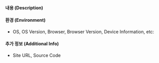 <!--
    네이버 지도 API v3가 정상적으로 동작하지 않거나, 버그를 보고하거나, 도움이 필요한 경우 아래 내용을 작성해 주세요.
-->

#### 내용 (Description)
<!--
    이슈에 대해 자세하게 작성해 주세요. 버그이면 재현 과정을 함께 작성해 주세요.
-->

#### 환경 (Environment)
<!--
    개발 중인 환경을 작성해 주시면 이슈를 파악하는데 큰 도움이 됩니다.
-->

* OS, OS Version, Browser, Browser Version, Device Information, etc:

#### 추가 정보 (Additional Info)
<!--
    저희가 확인할 수 있는 웹 사이트 주소, 소스 코드 등의 추가 정보가 있으면 보다 빠르게 도움을 드릴 수 있습니다.
    소스 코드를 공개하기 어려운 경우에는 mapsopenapi@naver.com 메일로 공유해 주시면 됩니다.
-->

* Site URL, Source Code

